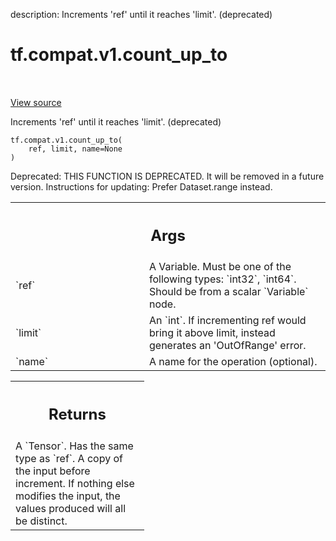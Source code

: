description: Increments 'ref' until it reaches 'limit'. (deprecated)

<div itemscope itemtype="http://developers.google.com/ReferenceObject">
<meta itemprop="name" content="tf.compat.v1.count_up_to" />
<meta itemprop="path" content="Stable" />
</div>

# tf.compat.v1.count_up_to

<!-- Insert buttons and diff -->

<table class="tfo-notebook-buttons tfo-api nocontent" align="left">

</table>

<a target="_blank" class="external" href="/code/stable/tensorflow/python/ops/state_ops.py">View source</a>



Increments 'ref' until it reaches 'limit'. (deprecated)


<pre class="devsite-click-to-copy prettyprint lang-py tfo-signature-link">
<code>tf.compat.v1.count_up_to(
    ref, limit, name=None
)
</code></pre>



<!-- Placeholder for "Used in" -->

Deprecated: THIS FUNCTION IS DEPRECATED. It will be removed in a future version.
Instructions for updating:
Prefer Dataset.range instead.

<!-- Tabular view -->
 <table class="responsive fixed orange">
<colgroup><col width="214px"><col></colgroup>
<tr><th colspan="2"><h2 class="add-link">Args</h2></th></tr>

<tr>
<td>
`ref`<a id="ref"></a>
</td>
<td>
A Variable. Must be one of the following types: `int32`, `int64`.
Should be from a scalar `Variable` node.
</td>
</tr><tr>
<td>
`limit`<a id="limit"></a>
</td>
<td>
An `int`.
If incrementing ref would bring it above limit, instead generates an
'OutOfRange' error.
</td>
</tr><tr>
<td>
`name`<a id="name"></a>
</td>
<td>
A name for the operation (optional).
</td>
</tr>
</table>



<!-- Tabular view -->
 <table class="responsive fixed orange">
<colgroup><col width="214px"><col></colgroup>
<tr><th colspan="2"><h2 class="add-link">Returns</h2></th></tr>
<tr class="alt">
<td colspan="2">
A `Tensor`. Has the same type as `ref`.
A copy of the input before increment. If nothing else modifies the
input, the values produced will all be distinct.
</td>
</tr>

</table>

